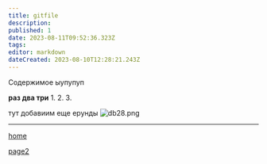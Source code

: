 ```yaml
---
title: gitfile
description: 
published: 1
date: 2023-08-11T09:52:36.323Z
tags: 
editor: markdown
dateCreated: 2023-08-10T12:28:21.243Z
---
```


Содержимое
ыупупуп

**раз два три**
1.
2.
3.



тут добавиим еще ерунды
![db28.png](../files/db28.png)

---
[home](/home)

[page2](/en/l1/page2)